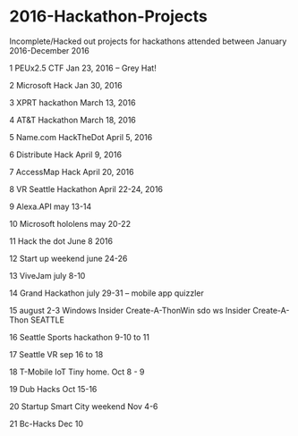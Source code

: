 # 2016-Hackathon-Projects

Incomplete/Hacked out projects for hackathons attended between January 2016-December 2016

1 PEUx2.5 CTF Jan 23, 2016 – Grey Hat! 

2 Microsoft Hack Jan 30,  2016 

3 XPRT hackathon March 13, 2016 

4 AT&T Hackathon March 18, 2016 

5 Name.com HackTheDot April 5, 2016 

6 Distribute Hack April 9, 2016 

7 AccessMap Hack April 20, 2016 

8 VR Seattle Hackathon April 22-24, 2016  

9 Alexa.API may 13-14 

10 Microsoft hololens may 20-22 

11 Hack the dot June 8 2016 

12 Start up weekend june 24-26 

13 ViveJam july 8-10 

14 Grand Hackathon july 29-31 – mobile app quizzler 

15 august 2-3 Windows Insider Create-A-ThonWin sdo ws Insider Create-A-Thon SEATTLE  

16 Seattle Sports hackathon 9-10 to 11  

17 Seattle VR sep 16 to 18 

18 T-Mobile IoT Tiny home. Oct 8 - 9

19 Dub Hacks Oct 15-16

20 Startup Smart City weekend Nov 4-6

21 Bc-Hacks Dec 10
